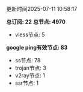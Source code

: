 更新时间2025-07-11 10:58:17

**总订阅: 22**
**总节点: 4970**
- vless节点: 5

**google ping有效节点: 83**
- ss节点: 78
- trojan节点: 3
- v2ray节点: 1
- ssr节点: 1
